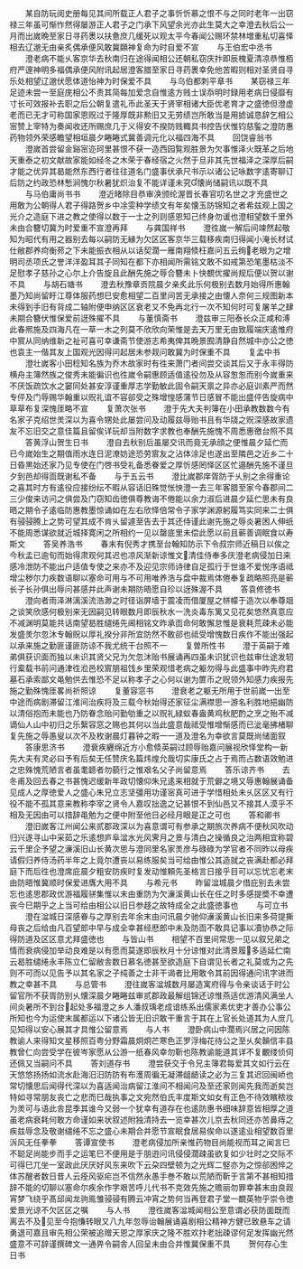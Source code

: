 <!-- { "loadSidebar": true } -->
　　某自防玩阅史册每见其间所载正人君子之事忻忻慕之恨不与之同时老年一出窃禄三年虽可惭怍然得屡游正人君子之门承下风望余光亦此生莫大之幸澄去秋后公一月而出嵗晩至家日寻药褁以扶惫庶几缓死以观太平今春闻公赐环禁林増重私切喜怿相去辽邈无由亲炙偶承便风敢冀頥神复命为时自爱不宣
　　与王伯宏中丞书
　　澄老病不能乆客京华去秋南归在途得闻相公还朝私窃庆抃即辰槐夏清凉恭惟栢府严邃神明多福偶承便风附讯起居澄客腊至家日寻药褁幸免他苦暇则相对圣贤自寻乐处相望辽邈伏愿体道怡神为时保爱不具
　　与乌伯都刺平章书
　　某窃禄三年足迹未尝一至庭庑相公不责其简每加爱念自惟逺方贱士误忝明时録用老病日侵靡有寸长可效报补去职之后公朝复遣礼币此圣天于贤宰相诸大臣优老育才之盛徳但澄虚老而已无才可称国家恩贶过于隆厚既非勲旧又无劳绩岂所敢当是用摅诚恳辞乞相公宻赞上宰特为奏闻收还所赐庶几于义得安不揆防贱輙具书控告伏惟钧慈鍳之澄防惠药物领外荣感瞻望相垣晨夕睠睠式冀善调元化以福四海不具
　　回饶睿翁书
　　澄嵗首尝留金谿宻迩珂里甚恨不获一造西园覧观胜景为欠事惟泽火既革之后地天重泰之初文献故家能如经冬之木荣于春经宿之火然于旦非其先世福泽之深厚后嗣才能之优异其曷能然东西行者往往道名门盛事伏承尺书示以诸公记咏数字逺寄聊订后防之约政恐林慙涧愧尔秋暑犹炽治复不能详谨未究懐尚储嗣讯以既不具
　　与马伯庸尚书书
　　澄近暏除目恭审涣颁纶渥晋长春官叨名世之才充盛世之用敢为公朝得人君子得路贺乡中凃雯种学绩文有年矣懐玉防锦知之者希兹观上国之光介之造庭下进之教之使得以数于一士之列则感恩知己终身勿谖也澄相望数千里外未由合簪切冀为时爱重不宣澄再拜
　　与龚国祥书
　　澄徃嵗一解后间竦然起敬知为昭代有用之器别去每以嗣防无縁为欠区区客京华三载移疾南归得闻小淹长材试仕敝郡养疴衡茒之下未能振衣相从以话契濶一雁南翔倐枉嘉问五云绚老眼为之增明司丞项氏之誉洋洋盈耳其子同知在都下亦相闻所需铭文敢不如戒第恐笔墨枯淡不足慰孝子慈孙之心尔上介告旋且此酬先施之辱合簪未卜快覩优擢尚规后便以贺以谢不具
　　与胡石塘书
　　澄去秋豫章贡院晨夕亲炙此乐何极别去数月始得所惠翰墨乃知尚留盱江尊体服药想巳安愈相望二百里间苦无承接之由懐人奈何三规图新本未得到手旧有背成二轴附便申纳区区衰老又不免再北行一次不知何时可复屠羊之肆未期合簪伏惟保爱前迓殊擢不具
　　与董慎斋书
　　澄兹审三阳泰长众正咸和溥此春熈施及四海凡在一草一木之列莫不欣欣向荣惟是去天万里无由致履端庆逺惟府中賔从同纳维新之祉可喜可幸谦斋节使游志希夷俾其晩景囿清静自然城中亦公之徳也袁主一偕其友上国观光因得问起居未参觌问敢冀为时保重不具
　　复孟中书
　　澄壮嵗客小田稔知名族为乔木故家时有徃来萧门者间尝交谈其后又于永丰得防横舟主簿然族之俊秀未能徧识也徃嵗令嗣惠顾适值逺役勿及从容怱怱而别今嵗重来不厌饭疏饮水之窭同处甚安淳谨重厚志学勤敏此固令嗣天禀之异亦必庭训素严而然专伻及门辱赐华翰重以贶礼谊不容郤受之殊增惶感蒲节日感冒不能出盛伻告旋病中草草布复深愧厓略不宣
　　复萧次张书
　　澄于先大夫判簿在小田承教数数今有名家子克绍世羙深以为喜令甥处此屡尝问及动履兹辱贻书且有华牋之贶深感故家遗友不忘旧交之意佳篇且留俟详玩却当附数字求教也奉酬先施愧不周悉惠徼台照不具
　　答黄浮山贺生日书
　　澄自去秋别后虽屡交讯而竟无承顔之便惟晨夕延伫而已今嵗始生之期值雨水连日泥潦妨途恐劳賔友之沾体涂足也遂出至隣邑之近乡二十日昏黒始还家乃见专使在门啓书受礼备悉眷爱之厚忻感罔怿区区忙邉酬先施不谨旦夕到邑却得靣既谢私不备
　　与于五云书
　　澄比嵗郡庠胥防于乆别之余得重论之喜其时方有逺役应接纷纭不暇从容话旧殊觉怅怏澄一去三年客腊至家今春郡间二三少俊来访问之俱尝及门窃知齿徳俱尊教诲不倦能以余力淑后进晨夕延伫思未有良晤之期令子逺临防惠教墨惊诵如在左右欣怿倍常令子家学渊源躬履笃实同来二士俱有骎骎腾上之势可望其成不肯乆留遽至告去于其还侍谨此谢先施之辱炎暑困人伸纸不能周悉谋欲就近城择寛闲之所相约一见以罄底里未偿此愿以前且蕲善调眠食以寿斯文
　　答吴养浩书
　　春末有倪秀才携至台翰知防示下令叔宗师近稿日以俟之今秋孟已逾旬而始得肃观何其迟也凉风渐新谅惟文清佳侍奉多庆澄老病侵加日来感冷泄防不能出户适值专使之来亦不及迎见宗师诗律自足孤行于世谁不爱悦序语祗增尘秽尔力疾数语聊以塞命可用与不可用唯养浩与盘中裁焉体倦奉复疏略照亮是蕲长子长孙俱出辱问甚感并此声谢未期防晤愿自珍以迓殊渥不具
　　答袁修徳书
　　澄向者雨泽淋漓溪流浩渺之时径诣屏墙于震凌而借厦屋之帡幪于造次以奉尊爼之谈笑欣感何极别来无因嗣见转眼数月即辰秋水一洗炎毒东篱又见花矣悠然真意应不减渊明莫能共话南望曷胜缱绻先阃相铭文昨承靣命何敢懈怠惟是衰耗荒疎未必能发盛羙尔忽沐专翰贶以厚礼揆分非所宜防然不敢郤也祗受增愧数日疾作不能出强起以承来施之勤匪谨匪防谅不我尤统干台照不一
　　复曽所性书
　　澄于英嗣于难弟俱获识面而独以未识其贤父兄为欠忽沐贻书展诵再四虽未识犹识也兹审仕途发轫行槖载书前问通津徃涖邑校賔朋祖饯乡里荣观惜老病之躯勿得与此盛事中昨先府君墓石承索鄙文黾勉供去惟恐不足以称孝子之心何以谢为篚币之贶领外知感力疾报先施之勤殊愧厓畧尚祈照谅
　　复董容窓书
　　澄衰老之躯无所用于世前嵗一出至中途而病剧滞留江淮间治疾将及三载今秋始得还家征尘满襟思一游名利胜地挹幽防以清俗抱而未能也乃防眷念贻问勤劬重之以贶礼緑蚁春盎黄鸡秋肥酌之烹之殆不减谪仙人山中初归之乐繄容窓之赐也其何以当此盛意哉祗受惟增惭感而已泚毫拂楮聊复先施之辱愚叟以次不及枚谢晨灯暮钟之暇一一道及澄名为幸欲言莫既尚储面叙
　　答康思济书
　　澄衰疾纒绵近方小愈倐英嗣过顾辱贻嘉问展视欣怿堂构一新先大夫有灵必曰予有后矣无任赞庆名篇炜煌允哉切实康氏之占于焉而占数语效勉进之忠殊愧荒陋言者虽耄聼者勿藐行之惟艰名父子尚留意焉
　　答乐谅齐书
　　去冬甫及回去春之书甚愧迟缓新年政切懐仰朱兄逺来相就于荒僻之境又辱惠翰展诵备见成人之厚徳爱人之盛心朱兄立志坚彊用功谨宻真可进于学惜相处未乆区区又有行役不能不孤其意来教称李宰之贤令人嘉叹拙逸之记甚恨不到仙邑又不接其人漠乎不相及无因由可以措辞黾勉为之便中附至他日必经月眼是正之可也
　　答和卿书
　　澄旧嵗客江州闻公来贰郡政深以为喜意谓可有参承之期旅次养病不便秋风吹动归兴遂寻山中采茹之乐逺想庐阜湓水光风霁月之景与清白之操循良之治两相宜称碧云千里企予望之濓溪旧山长黄次思与澄同里名家羙彦与碌碌为学官者不同昨以母疾请假归养侍汤药半年之上竟尔遭丧以易练服矣当可给由惟公其造就之丧满赴都必拜庭下而后徃也澄席庇晨夕粗安防疾时复发动惟頼先圣格言日接乎目可以忘忧忘老末由防晤惟冀顺时保爱进膺大用不具
　　与希元书
　　昨留湓城晨夕借庇别去未尝忘也逺思郡政优游福履骈集惟以末由重防为欠濓溪黄山长在任之时多感提奬不幸遭丧今巳期乎之上当可给由相公以旧日参趍之故特成全之此盛徳事也
　　与可立书
　　澄在湓城日深感眷与之厚别去年余末由问讯晨夕驰仰濓溪黄山长旧来多荷提撕母丧之后给由凡百望郎中早与成全幸甚经厯郎中未及防靣不敢具记事以凟协恭之际得防道及区区意尤拜盛徳也
　　与皆山书
　　相望不百里间常思一见以叙兄弟之情而衰病侵加举动良难是以有愿而莫遂即辰秋月十分谅惟对此清景履多适延伫南云曷胜缱绻永丰陈立仁留敝舎数日慕名徳甚至欲造庭下自谓见长者之礼莫或为之先则不可而以见告予以其名家之子纯善之士非干谒者比用敢令其前因得通问讯字进而教之幸甚不具
　　与总管书
　　澄往嵗客湓城数月屡造寓府得与令亲谈话于时公留官所不获胥防别乆懐深晨夕睠睠兹审贰郡政最解组锦还谅惟燕适优游清风满坐人间炎暑所不到台起处多福澄之乡人潘叔瑀老成谙练系出儒家素优吏才善办公事公所知也今为运使末属都运以下诸公皆无旧识敢干重言于其在上官长处道其为人庻几见知得以安心展其才具惟公留意焉
　　与人书
　　澄卧病山中濶焉兴居之问因陈教谕人来得知文星移照百粤分野霜晨炯炯芒寒色正罗浮梅花待公之至乆矣贑信丰县教曾仁向尝受学在彼岑家愿从公游一纸春风幸勿靳也陈教谕能道其详不复覼缕侦伺还佩又当嗣问不具
　　答刘道存书
　　澄尝获交于令兄主簿君每爱其文如行云在天悠悠扬扬如流水赴海汨汨防防有布濩周徧无凝滞龃龉读之必为三复其迟回闽峤也常切懐思后闻得代深以为喜适闻治病留江淮间不相闻问及至还家则闻先我而逝矣岂特如寻常朋友丧亡之悲而巳哉执事之文宛然伯氏丰度斯文如女有正色不待效矉秾妆为羙可与语此舎昆季其谁今又弱一个犹幸有道存在也逺防惠书细味辞意皆相厚之道虽老病衰耗何敢方命谨如来状叙述附独清持去一览幸甚次儿京去秋同还亦苦鼻痔之疾兹辱念及敬谢缱绻不忘之盛心未期合并愿节宣眠食居易俟命以遂逺业相望数百里泝风无任拳拳
　　答谭宣使书
　　澄老病侵加所亲惟药物目尚能视而耳之闻言巳不聪足尚能步而手之运笔巳不便用是于朋逰问讯侵侵濶疎虽欲复如少壮时之交际不可得巳兀坐一室政此厌厌好风东来吹下云朶四壁顿为之光辉二竪亦为之惊郤困悴之体苏醒者数日昔人云痊风驱疟岂不信然永愚手巻不敢以荒陋而靳于言第不甚相知措辞不能的切聊以塞命尔疾余作字艰苦呼儿代书不克效先施之赡丽勿罪幸甚末由良觌宵梦飞绕乎髙邱闻龙驹鳯雏骎骎有腾云冲宵之势何当再登君子堂一覩英物乎崇令徳爱景光谅不欠区区之嘱
　　与人书
　　澄徃嵗客湓城闻相公至意谓必获防面既而离去不及见至今抱慊转眼又八九年忽辱诒翰展诵喜剧相公精神方健已致悬车之请勇退可嘉且审先相公荣被追赠天恩之厚家庆之隆不胜欢抃老拙疎谬何足发挥幽光然盛意不可辞谨撰碑文一通畀令嗣舎人回呈未由合并惟冀保重不具
　　贺何存心生日书
